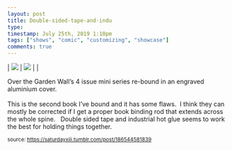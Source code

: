 ```yaml
---
layout: post
title: Double-sided-tape-and-indu
type: 
timestamp: July 25th, 2019 1:10pm
tags: ["shows", "comic", "customizing", "showcase"]
comments: true
---
```


| <img src="https://saturdayxiii.github.io/media/186544581839_0.jpg"/> | <img src="https://saturdayxiii.github.io/media/186544581839_1.jpg"/> |  |

Over the Garden Wall’s 4 issue mini series re-bound in an engraved aluminium cover.
<br/><br/>This is the second book I’ve bound and it has some flaws.  I think they can mostly be corrected if I get a proper book binding rod that extends across the whole spine.  
Double sided tape and industrial hot glue seems to work the best for holding things together.
 
  
<small>source: https://saturdayxiii.tumblr.com/post/186544581839</small>